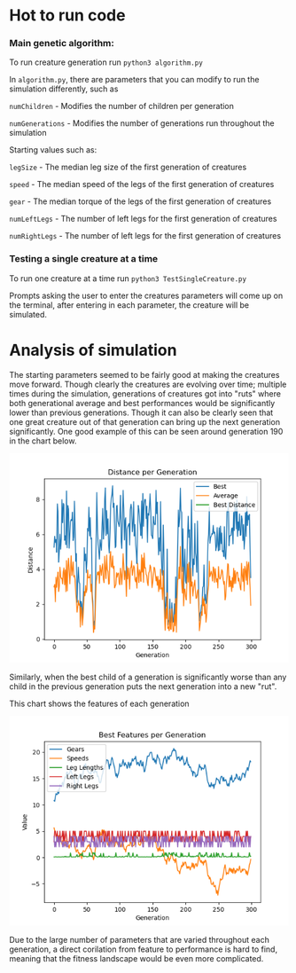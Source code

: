 # Hot to run code
### Main genetic algorithm:
To run creature generation run `python3 algorithm.py`

In `algorithm.py`, there are parameters that you can modify to run the simulation differently, such as



`numChildren` - Modifies the number of children per generation

`numGenerations` - Modifies the number of generations run throughout the simulation



Starting values such as:

`legSize` - The median leg size of the first generation of creatures

`speed` - The median speed of the legs of the first generation of creatures

`gear` - The median torque of the legs of the first generation of creatures

`numLeftLegs` - The number of left legs for the first generation of creatures

`numRightLegs` - The number of left legs for the first generation of creatures

### Testing a single creature at a time
To run one creature at a time run `python3 TestSingleCreature.py`

Prompts asking the user to enter the creatures parameters will come up on the terminal, after entering in each parameter, the creature will be simulated.

# Analysis of simulation
The starting parameters seemed to be fairly good at making the creatures move forward. Though clearly the creatures are evolving over time; multiple times during the simulation, generations of creatures got into "ruts" where both generational average and best performances would be significantly lower than previous generations. Though it can also be clearly seen that one great creature out of that generation can bring up the next generation significantly. One good example of this can be seen around generation 190 in the chart below.

![Average and Best distances per generation](Graphs/GenDist(300g10c).png)

Similarly, when the best child of a generation is significantly worse than any child in the previous generation puts the next generation into a new "rut".


This chart shows the features of each generation

![alt text](Graphs/BestFeatures(300g10c).png)

Due to the large number of parameters that are varied throughout each generation, a direct corilation from feature to performance is hard to find, meaning that the fitness landscape would be even more complicated. 